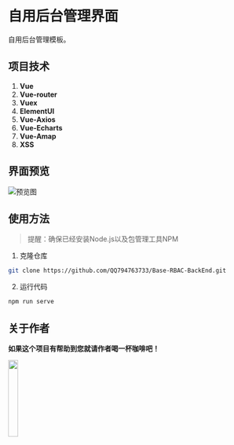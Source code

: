 # 自用后台管理界面
自用后台管理模板。
## 项目技术
1. **Vue**
2. **Vue-router**
3. **Vuex**
4. **ElementUI**
5. **Vue-Axios**
6. **Vue-Echarts**
7. **Vue-Amap**
8. **XSS**

## 界面预览
![预览图](https://wx1.sinaimg.cn/large/0065B4vHgy1gcybfhpmrwj31gz0sy7dx.jpg)
## 使用方法
> 提醒：确保已经安装Node.js以及包管理工具NPM

1. 克隆仓库

```bash
git clone https://github.com/QQ794763733/Base-RBAC-BackEnd.git
```
2. 运行代码

```bash
npm run serve
```

## 关于作者

**如果这个项目有帮助到您就请作者喝一杯咖啡吧！**

<img src="https://wx3.sinaimg.cn/large/0065B4vHgy1g7mv8zdyvwj3078078jr5.jpg" width="20%"/>